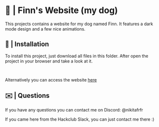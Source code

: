 # 🐶 | Finn's Website (my dog)

This projects contains a website for my dog named Finn. It features a dark mode design and a few nice animations.

## 💾 | Installation

To install this project, just download all files in this folder. After open the project in your browser and take a look at it.

<br>

Alternatively you can access the website [here](https://hackclub.nik-dev.eu/finn/)

## ✉️ | Questions

If you have any questions you can contact me on Discord: @nikitafrfr

If you came here from the Hackclub Slack, you can just contact me there :)
